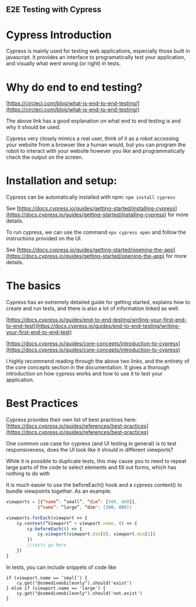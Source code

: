 ## E2E Testing with Cypress

# Cypress Introduction

Cypress is mainly used for testing web applications, especially those built in javascript. It provides an interface to programatically test your application, and visually what went wrong (or right) in tests. 
  
# Why do end to end testing?  
  
[https://circleci.com/blog/what-is-end-to-end-testing/](https://circleci.com/blog/what-is-end-to-end-testing/)

The above link has a good explanation on what end to end testing is and why it should be used. 

Cypress very closely mimics a real user, think of it as a robot accessing your website from a browser like a human would, but you can program the robot to interact with your website however you like and programmatically check the output on the screen.

# Installation and setup:  
  
Cypress can be automatically installed with npm: `npm install cypress`

See [https://docs.cypress.io/guides/getting-started/installing-cypress](https://docs.cypress.io/guides/getting-started/installing-cypress) for more details.

To run cypress, we can use the command `npx cypress open` and follow the instructions provided on the UI. 
  
See [https://docs.cypress.io/guides/getting-started/opening-the-app](https://docs.cypress.io/guides/getting-started/opening-the-app) for more details.

# The basics

Cypress has an extremely detailed guide for getting started, explains how to create and run tests, and there is also a lot of information linked as well.

[https://docs.cypress.io/guides/end-to-end-testing/writing-your-first-end-to-end-test](https://docs.cypress.io/guides/end-to-end-testing/writing-your-first-end-to-end-test)

[https://docs.cypress.io/guides/core-concepts/introduction-to-cypress](https://docs.cypress.io/guides/core-concepts/introduction-to-cypress)

I highly recommend reading through the above two links, and the entirety of the core concepts section in the documentation. It gives a thorough introduction on how cypress works and how to use it to test your application.

# Best Practices

Cypress provides their own list of best practices here: [https://docs.cypress.io/guides/references/best-practices](https://docs.cypress.io/guides/references/best-practices)

One common use case for cypress (and UI testing in general) is to test responsiveness, does the UI look like it should in different viewports?

While it is possible to duplicate tests, this may cause you to need to repeat large parts of the code to select elements and fill out forms, which has nothing to do with 

It is much easier to use the beforeEach() hook and a cypress context() to bundle viewpoints together. As an example: 
  
```javascript
viewports = [{“name”: “small”, “dim”: [300, 800]}, 
			{“name”: “large”, “dim": [300, 800]]

viewports.forEach(viewport => {
	cy.context(“Viewport” + viewport.name, () => {
		cy.beforeEach(() => {  
			cy.viewport(viewport.dim[0], viewport.dim[1])  
		})  
		//tests go here  
	})
}
```
In tests, you can include snippets of code like  
```
if (viewport.name == ‘small’) {  
	cy.get("@somedivmobileonly").should('exist')
} else if (viewport.name == 'large') {
	cy.get("@somedivmobileonly").should('not.exist')
} 
```
